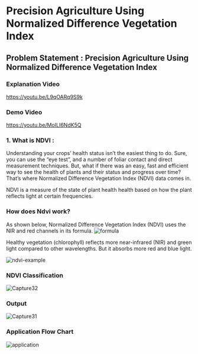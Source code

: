 # Precision Agriculture Using Normalized Difference Vegetation Index

## Problem Statement : Precision Agriculture Using Normalized Difference Vegetation Index

### Explanation Video
https://youtu.be/L9qOARq9S9k

### Demo Video
https://youtu.be/MoILI6NdK5Q

### 1. What is NDVI : 
Understanding your crops’ health status isn’t the easiest thing to do. Sure, you can use the “eye test”, and a number of foliar contact and direct measurement techniques. But, what if there was an easy, fast and efficient way to see the health of plants and their status and progress over time? That’s where Normalized Difference Vegetation Index (NDVI) data comes in.

NDVI is a measure of the state of plant health health based on how the plant reflects light at certain frequencies.  

### How does Ndvi work?
As shown below, Normalized Difference Vegetation Index (NDVI) uses the NIR and red channels in its formula. 
![formula](https://user-images.githubusercontent.com/62014238/99877214-94afee00-2c22-11eb-9ad3-2e3000a985e7.png)

Healthy vegetation (chlorophyll) reflects more near-infrared (NIR) and green light compared to other wavelengths. But it absorbs more red and blue light.

![ndvi-example](https://user-images.githubusercontent.com/62014238/99877219-9bd6fc00-2c22-11eb-9aa7-1b1a1c51c8ad.jpg)

### NDVI Classification
![Capture32](https://user-images.githubusercontent.com/62014238/99877232-ae513580-2c22-11eb-9eb8-8a38e4042062.PNG)

### Output
![Capture31](https://user-images.githubusercontent.com/62014238/99877240-b6a97080-2c22-11eb-999f-0fd4bb5ec9fd.PNG)

### Application Flow Chart
![application](https://user-images.githubusercontent.com/62014238/99877509-b4e0ac80-2c24-11eb-9420-dad6d8a09c4e.png)


